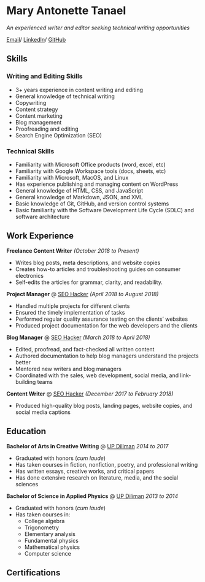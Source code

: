 # Mary Antonette Tanael
_An experienced writer and editor seeking technical writing opportunities_  

[Email](mailto:marytanaelwriter@gmail.com)/ [LinkedIn](https://www.linkedin.com/in/marytanaelwriter)/ [GitHub](https://github.com/marytanaelwriter)  
## Skills
### Writing and Editing Skills

 - 3+ years experience in content writing and editing 
 - General knowledge of technical writing
 - Copywriting 
 - Content strategy 
 - Content marketing
 - Blog management
 - Proofreading and editing 
 - Search Engine Optimization (SEO)

### Technical Skills
- Familiarity with Microsoft Office products (word, excel, etc)
- Familiarity with Google Workspace tools (docs, sheets, etc)
- Familiarity with Microsoft, MacOS, and Linux
- Has experience publishing and managing content on WordPress
- General knowledge of HTML, CSS, and JavaScript
- General knowledge of Markdown, JSON, and XML
- Basic knowledge of Git, GitHub, and version control systems
- Basic familiarity with the Software Development Life Cycle (SDLC) and software architecture  
 
## Work Experience
**Freelance Content Writer** *(October 2018 to Present)*
- Writes blog posts, meta descriptions, and website copies
- Creates how-to articles and troubleshooting guides on consumer electronics
- Self-edits the articles for grammar, clarity, and readability. 

**Project Manager** @ [SEO Hacker](https://seo-hacker.com/) *(April 2018 to August 2018)*
- Handled multiple projects for different clients
- Ensured the timely implementation of tasks
- Performed regular quality assurance testing on the clients’ websites
- Produced project documentation for the web developers and the clients 

**Blog Manager** @ [SEO Hacker](https://seo-hacker.com/) *(March 2018 to April 2018)*
- Edited, proofread, and fact-checked all written content
- Authored documentation to help blog managers understand the projects better
- Mentored new writers and blog managers
- Coordinated with the sales, web development, social media, and link-building teams  

**Content Writer** @ [SEO Hacker](https://seo-hacker.com/) *(December 2017 to February 2018)*
- Produced high-quality blog posts, landing pages, website copies, and social media captions  

## Education
**Bachelor of Arts in Creative Writing** @ [UP Diliman](https://upd.edu.ph/) *2014 to 2017*
- Graduated with honors (*cum laude*)
- Has taken courses in fiction, nonfiction, poetry, and professional writing
- Has written essays, creative works, and critical papers
- Has done extensive research on literature, media, and the social sciences

**Bachelor of Science in Applied Physics** @ [UP Diliman](https://upd.edu.ph/) *2013 to 2014*
- Graduated with honors (*cum laude*)
- Has taken courses in:
  -  College algebra
  -  Trigonometry
  -  Elementary analysis
  -  Fundamental physics
  -  Mathematical physics
  -  Computer science

## Certifications 




